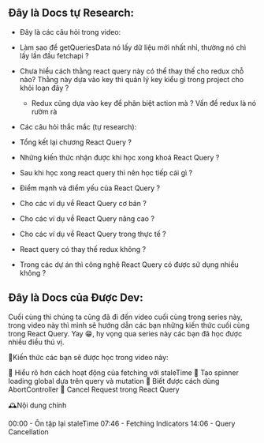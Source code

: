 ## Đây là Docs tự Research:

- Đây là các câu hỏi trong video:

- Làm sao để getQueriesData nó lấy dữ liệu mới nhất nhỉ, thường nó chì lấy lần đầu fetchapi ?
- Chưa hiểu cách thằng react query này có thể thay thế cho redux chỗ nào? Thằng này dựa vào key thì quản lý key kiểu gì trong project cho khỏi loạn đây ?

  - Redux cũng dựa vào key để phân biệt action mà ? Vấn đề redux là nó rườm rà

- Các câu hỏi thắc mắc (tự research):

- Tổng kết lại chương React Query ?
- Những kiến thức nhận được khi học xong khoá React Query ?
- Sau khi học xong react query thì nên học tiếp cái gì ?
- Điểm mạnh và điểm yếu của React Query ?
- Cho các ví dụ về React Query cơ bản ?
- Cho các ví dụ về React Query nâng cao ?
- Cho các ví dụ về React Query trong thực tế ?
- React query có thay thế redux không ?
- Trong các dự án thì công nghệ React Query có được sử dụng nhiều không ?

## Đây là Docs của Được Dev:

Cuối cùng thì chúng ta cũng đã đi đến video cuối cùng trong series này, trong video này thì mình sẽ hướng dẫn các bạn những kiến thức cuối cùng trong React Query. Yay 😁, hy vọng qua series này các bạn đã học được nhiều điều thú vị.

💓Kiến thức các bạn sẽ được học trong video này:

🎉 Hiểu rõ hơn cách hoạt động của fetching với staleTime
🎉 Tạo spinner loading global dựa trên query và mutation
🎉 Biết được cách dùng AbortController
🎉 Cancel Request trong React Query

🕰️Nội dung chính

00:00 - Ôn tập lại staleTime
07:46 - Fetching Indicators
14:06 - Query Cancellation
